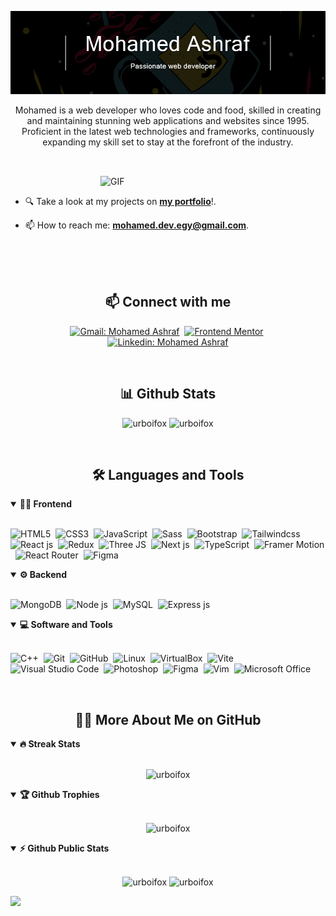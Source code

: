 <!-- Banner-->

![Personal Profile Banner](./assets/cover3.png)

<p align="center">
Mohamed is a web developer who loves code and food, skilled in creating and
maintaining stunning web applications and websites since 1995. Proficient in the latest
web technologies and frameworks, continuously expanding my skill set to stay at the forefront
of the industry.
</p>

##

<br>
<!---
- Web illustrations by Storyset ( https://storyset.com/web )
--->
<img align="right" alt="GIF" src="./assets/programming-animate.svg" width="360px"/>


<br>


- 🔍 Take a look at my projects on [**my portfolio**](https://urboifox.vercel.app)!.

- 📫 How to reach me: **mohamed.dev.egy@gmail.com**.


<br>
<br>


<br>
<h2 align="center">📫 Connect with me</h2>

<div align = "center">
  
[![Gmail: Mohamed Ashraf](https://img.shields.io/badge/-gmail-red?style=for-the-badge&logo=Gmail&logoColor=white&link=mailto:mohamed.dev.egy@gmail.com)](mailto:mohamed.dev.egy@gmail.com)&nbsp;
[![Frontend Mentor](https://img.shields.io/badge/-Frontend%20Mentor-5F3DC4?style=for-the-badge&logo=FrontendMentor&logoColor=white&link=https://www.frontendmentor.io/profile/midoashraf010)](https://www.frontendmentor.io/profile/midoashraf010)&nbsp;
[![Linkedin: Mohamed Ashraf](https://img.shields.io/badge/-linkedin-blue?style=for-the-badge&logo=Linkedin&logoColor=white&link=https://www.linkedin.com/in/urboifox/)](https://www.linkedin.com/in/urboifox/)

</div>

<br>
<h2 align="center">📊 Github Stats</h2>

<div align = "center">

<p align="center">
<img src="https://github-readme-stats.vercel.app/api?username=urboifox&show_icons=true&theme=radical&count_private=true" alt="urboifox" width="420"/>&nbsp;<img src="https://github-readme-stats.vercel.app/api/top-langs/?username=urboifox&layout=compact&theme=radical" alt="urboifox" height="165">
</p>

</div>
<br>

<h2 align="center">🛠️ Languages and Tools</h2>

<!-- <div align="center"> -->
<details open>
<summary><b>🏄‍♂️ Frontend</b></summary>
<br>
  
![HTML5](https://img.shields.io/badge/-HTML5-E34F26?style=for-the-badge&logo=html5&logoColor=white)&nbsp;
![CSS3](https://img.shields.io/badge/-CSS3-1572B6?style=for-the-badge&logo=css3)&nbsp;
![JavaScript](https://img.shields.io/badge/-JavaScript-black?style=for-the-badge&logo=javascript)&nbsp;
![Sass](https://img.shields.io/badge/-Sass-CC6699?style=for-the-badge&logo=sass&logoColor=white)&nbsp;
![Bootstrap](https://img.shields.io/badge/-Bootstrap-563D7C?style=for-the-badge&logo=bootstrap)&nbsp;
![Tailwindcss](https://img.shields.io/badge/Tailwind_CSS-38B2AC?style=for-the-badge&logo=tailwind-css&logoColor=white)&nbsp;
![React js](https://img.shields.io/badge/React-20232A?style=for-the-badge&logo=react&logoColor=61DAFB)&nbsp;
![Redux](https://img.shields.io/badge/Redux-593D88?style=for-the-badge&logo=redux&logoColor=white)&nbsp;
![Three JS](https://img.shields.io/badge/ThreeJs-black?style=for-the-badge&logo=three.js&logoColor=white)&nbsp;
![Next js](https://img.shields.io/badge/next%20js-000000?style=for-the-badge&logo=nextdotjs&logoColor=white)&nbsp;
![TypeScript](https://img.shields.io/badge/TypeScript-007ACC?style=for-the-badge&logo=typescript&logoColor=white)&nbsp;
![Framer Motion](https://img.shields.io/badge/Framer-black?style=for-the-badge&logo=framer&logoColor=blue)&nbsp;
![React Router](https://img.shields.io/badge/React_Router-CA4245?style=for-the-badge&logo=react-router&logoColor=white)&nbsp;
![Figma](https://img.shields.io/badge/Figma-F24E1E?style=for-the-badge&logo=figma&logoColor=white)&nbsp;
</details>


<details open>
<summary><b>⚙️ Backend</b></summary>
<br>
  
![MongoDB](https://img.shields.io/badge/MongoDB-4EA94B?style=for-the-badge&logo=mongodb&logoColor=white)&nbsp;
![Node js](https://img.shields.io/badge/Node%20js-339933?style=for-the-badge&logo=nodedotjs&logoColor=white)&nbsp;
![MySQL](https://img.shields.io/badge/MySQL-005C84?style=for-the-badge&logo=mysql&logoColor=white)&nbsp;
![Express js](https://img.shields.io/badge/Express%20js-000000?style=for-the-badge&logo=express&logoColor=white)&nbsp;

</details>



<details open>
<summary><b>💻 Software and Tools</b></summary>
<br>

![C++](https://img.shields.io/badge/C%2B%2B-00599C?style=for-the-badge&logo=c%2B%2B&logoColor=white)&nbsp;
![Git](https://img.shields.io/badge/-Git-black?style=for-the-badge&logo=git)&nbsp;
![GitHub](https://img.shields.io/badge/-GitHub-181717?style=for-the-badge&logo=github)&nbsp;
![Linux](https://img.shields.io/badge/-Linux-black?style=for-the-badge&logo=linux)&nbsp;
![VirtualBox](https://img.shields.io/badge/VirtualBox-21416b?style=for-the-badge&logo=VirtualBox&logoColor=white)&nbsp;
![Vite](https://img.shields.io/badge/Vite-B73BFE?style=for-the-badge&logo=vite&logoColor=FFD62E)&nbsp;
![Visual Studio Code](https://img.shields.io/badge/-Visual%20Studio%20Code-007ACC?style=for-the-badge&&logo=visual-studio-code&logoColor=white)&nbsp;
![Photoshop](https://img.shields.io/badge/Adobe%20Photoshop-31A8FF?style=for-the-badge&logo=Adobe%20Photoshop&logoColor=black)&nbsp;
![Figma](https://img.shields.io/badge/Figma-F24E1E?style=for-the-badge&logo=figma&logoColor=white)&nbsp;
![Vim](https://img.shields.io/badge/VIM-%2311AB00.svg?&style=for-the-badge&logo=vim&logoColor=white)&nbsp;
![Microsoft Office](https://img.shields.io/badge/-Microsoft%20Office-D83B01?style=for-the-badge&logo=microsoft-office&logoColor=white)&nbsp;
</details>


<br>

<h2 align="center">👨‍💻 More About Me on GitHub</h2>


<details open>
<summary><b>🔥 Streak Stats</b></summary>
<br>
<p align="center">
<img src="http://github-readme-streak-stats.herokuapp.com?user=urboifox&theme=radical&hide_border=true" alt="urboifox" width="420"/>
</p>
</details>

<details open>
<summary><b>🏆 Github Trophies</b></summary>
<br>
<p align="center">
<img src="https://github-profile-trophy.vercel.app/?username=urboifox&theme=radical&no-frame=true&no-bg=true" alt="urboifox" />
</p>
</details>

<details open>
<summary><b>⚡ Github Public Stats</b></summary>
<br>
<p align="center">
<img src="https://github-readme-stats.vercel.app/api?username=urboifox&show_icons=true&theme=radical&count_private=true" alt="urboifox" width="420"/>&nbsp;<img src="https://github-readme-stats.vercel.app/api/top-langs/?username=urboifox&layout=compact&theme=radical" alt="urboifox" height="165">
</p>
  
</details>

![](https://komarev.com/ghpvc/?username=urboifox)
